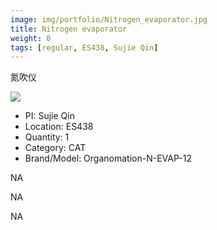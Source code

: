```yaml
---
image: img/portfolio/Nitrogen_evaporator.jpg
title: Nitrogen evaporator
weight: 0
tags: [regular, ES438, Sujie Qin]
---
```


氮吹仪

<!--more-->

![](../../img/portfolio/Nitrogen_evaporator.jpg)

- PI: Sujie Qin
- Location: ES438
- Quantity: 1
- Category: CAT
- Brand/Model: Organomation-N-EVAP-12

NA

NA

NA
